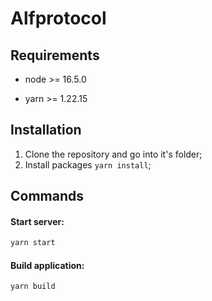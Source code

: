 # Alfprotocol

## Requirements

* node >= 16.5.0

* yarn >= 1.22.15

## Installation

1. Clone the repository and go into it's folder;
2. Install packages `yarn install`;

## Commands
#### Start server:

```zsh
yarn start
```

#### Build application:
```zsh
yarn build
```
